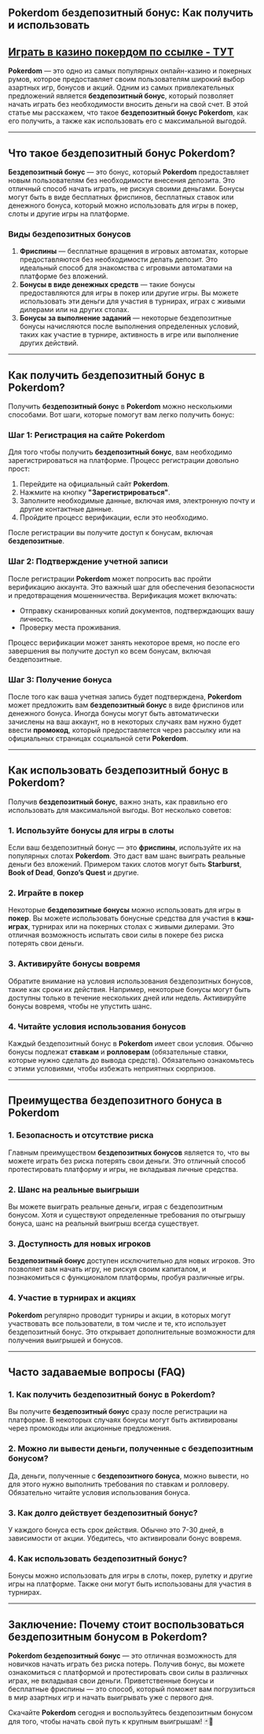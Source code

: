 ## Pokerdom бездепозитный бонус: Как получить и использовать

## [**Играть в казино покердом по ссылке - ТУТ**](https://brandplay.link/FwVc4f)

**Pokerdom** — это одно из самых популярных онлайн-казино и покерных румов, которое предоставляет своим пользователям широкий выбор азартных игр, бонусов и акций. Одним из самых привлекательных предложений является **бездепозитный бонус**, который позволяет начать играть без необходимости вносить деньги на свой счет. В этой статье мы расскажем, что такое **бездепозитный бонус Pokerdom**, как его получить, а также как использовать его с максимальной выгодой.

***

## Что такое бездепозитный бонус Pokerdom?

**Бездепозитный бонус** — это бонус, который **Pokerdom** предоставляет новым пользователям без необходимости внесения депозита. Это отличный способ начать играть, не рискуя своими деньгами. Бонусы могут быть в виде бесплатных фриспинов, бесплатных ставок или денежного бонуса, который можно использовать для игры в покер, слоты и другие игры на платформе.

### Виды бездепозитных бонусов

1. **Фриспины** — бесплатные вращения в игровых автоматах, которые предоставляются без необходимости делать депозит. Это идеальный способ для знакомства с игровыми автоматами на платформе без вложений.
2. **Бонусы в виде денежных средств** — такие бонусы предоставляются для игры в покер или другие игры. Вы можете использовать эти деньги для участия в турнирах, играх с живыми дилерами или на других столах.
3. **Бонусы за выполнение заданий** — некоторые бездепозитные бонусы начисляются после выполнения определенных условий, таких как участие в турнире, активность в игре или выполнение других действий.

***

## Как получить бездепозитный бонус в Pokerdom?

Получить **бездепозитный бонус** в **Pokerdom** можно несколькими способами. Вот шаги, которые помогут вам легко получить бонус:

### Шаг 1: Регистрация на сайте Pokerdom

Для того чтобы получить **бездепозитный бонус**, вам необходимо зарегистрироваться на платформе. Процесс регистрации довольно прост:

1. Перейдите на официальный сайт **Pokerdom**.
2. Нажмите на кнопку **"Зарегистрироваться"**.
3. Заполните необходимые данные, включая имя, электронную почту и другие контактные данные.
4. Пройдите процесс верификации, если это необходимо.

После регистрации вы получите доступ к бонусам, включая **бездепозитные**.

### Шаг 2: Подтверждение учетной записи

После регистрации **Pokerdom** может попросить вас пройти верификацию аккаунта. Это важный шаг для обеспечения безопасности и предотвращения мошенничества. Верификация может включать:

* Отправку сканированных копий документов, подтверждающих вашу личность.
* Проверку места проживания.

Процесс верификации может занять некоторое время, но после его завершения вы получите доступ ко всем бонусам, включая бездепозитные.

### Шаг 3: Получение бонуса

После того как ваша учетная запись будет подтверждена, **Pokerdom** может предложить вам **бездепозитный бонус** в виде фриспинов или денежного бонуса. Иногда бонусы могут быть автоматически зачислены на ваш аккаунт, но в некоторых случаях вам нужно будет ввести **промокод**, который предоставляется через рассылку или на официальных страницах социальной сети **Pokerdom**.

***

## Как использовать бездепозитный бонус в Pokerdom?

Получив **бездепозитный бонус**, важно знать, как правильно его использовать для максимальной выгоды. Вот несколько советов:

### 1. **Используйте бонусы для игры в слоты**

Если ваш бездепозитный бонус — это **фриспины**, используйте их на популярных слотах **Pokerdom**. Это даст вам шанс выиграть реальные деньги без вложений. Примером таких слотов могут быть **Starburst**, **Book of Dead**, **Gonzo’s Quest** и другие.

### 2. **Играйте в покер**

Некоторые **бездепозитные бонусы** можно использовать для игры в **покер**. Вы можете использовать бонусные средства для участия в **кэш-играх**, турнирах или на покерных столах с живыми дилерами. Это отличная возможность испытать свои силы в покере без риска потерять свои деньги.

### 3. **Активируйте бонусы вовремя**

Обратите внимание на условия использования бездепозитных бонусов, такие как сроки их действия. Например, некоторые бонусы могут быть доступны только в течение нескольких дней или недель. Активируйте бонусы вовремя, чтобы не упустить шанс.

### 4. **Читайте условия использования бонусов**

Каждый бездепозитный бонус в **Pokerdom** имеет свои условия. Обычно бонусы подлежат **ставкам** и **ролловерам** (обязательные ставки, которые нужно сделать до вывода средств). Обязательно ознакомьтесь с этими условиями, чтобы избежать неприятных сюрпризов.

***

## Преимущества бездепозитного бонуса в Pokerdom

### 1. **Безопасность и отсутствие риска**

Главным преимуществом **бездепозитных бонусов** является то, что вы можете играть без риска потерять свои деньги. Это отличный способ протестировать платформу и игры, не вкладывая личные средства.

### 2. **Шанс на реальные выигрыши**

Вы можете выиграть реальные деньги, играя с бездепозитным бонусом. Хотя и существуют определенные требования по отыгрышу бонуса, шанс на реальный выигрыш всегда существует.

### 3. **Доступность для новых игроков**

**Бездепозитный бонус** доступен исключительно для новых игроков. Это позволяет вам начать игру, не рискуя своим капиталом, и познакомиться с функционалом платформы, пробуя различные игры.

### 4. **Участие в турнирах и акциях**

**Pokerdom** регулярно проводит турниры и акции, в которых могут участвовать все пользователи, в том числе и те, кто использует бездепозитный бонус. Это открывает дополнительные возможности для получения выигрышей и бонусов.

***

## Часто задаваемые вопросы (FAQ)

### 1. **Как получить бездепозитный бонус в Pokerdom?**

Вы получите **бездепозитный бонус** сразу после регистрации на платформе. В некоторых случаях бонусы могут быть активированы через промокоды или акционные предложения.

### 2. **Можно ли вывести деньги, полученные с бездепозитным бонусом?**

Да, деньги, полученные с **бездепозитного бонуса**, можно вывести, но для этого нужно выполнить требования по ставкам и ролловеру. Обязательно читайте условия использования бонуса.

### 3. **Как долго действует бездепозитный бонус?**

У каждого бонуса есть срок действия. Обычно это 7-30 дней, в зависимости от акции. Убедитесь, что активировали бонус вовремя.

### 4. **Как использовать бездепозитный бонус?**

Бонусы можно использовать для игры в слоты, покер, рулетку и другие игры на платформе. Также они могут быть использованы для участия в турнирах.

***

## Заключение: Почему стоит воспользоваться бездепозитным бонусом в Pokerdom?

**Pokerdom бездепозитный бонус** — это отличная возможность для новичков начать играть без риска потерь. Получив бонус, вы можете ознакомиться с платформой и протестировать свои силы в различных играх, не вкладывая свои деньги. Приветственные бонусы и бесплатные фриспины — это способ, который поможет вам погрузиться в мир азартных игр и начать выигрывать уже с первого дня.

Скачайте **Pokerdom** сегодня и воспользуйтесь бездепозитным бонусом для того, чтобы начать свой путь к крупным выигрышам! 🃏🎰
